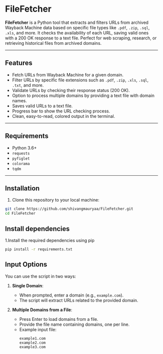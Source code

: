 # FileFetcher

**FileFetcher** is a Python tool that extracts and filters URLs from archived Wayback Machine data based on specific file types like `.pdf`, `.zip`, `.sql`, `.xls`, and more. It checks the availability of each URL, saving valid ones with a 200 OK response to a text file. Perfect for web scraping, research, or retrieving historical files from archived domains.

---

## Features

- Fetch URLs from Wayback Machine for a given domain.
- Filter URLs by specific file extensions such as `.pdf`, `.zip`, `.xls`, `.sql`, `.txt`, and more.
- Validate URLs by checking their response status (200 OK).
- Option to process multiple domains by providing a text file with domain names.
- Saves valid URLs to a text file.
- Progress bar to show the URL checking process.
- Clean, easy-to-read, colored output in the terminal.

---

## Requirements

- Python 3.6+
- `requests`
- `pyfiglet`
- `colorama`
- `tqdm`

---

## Installation

1. Clone this repository to your local machine:

```bash
git clone https://github.com/shivangmauryaa/FileFetcher.git
cd FileFetcher
```

## Install dependencies
1.Install the required dependencies using pip

```bash
pip install -r requirements.txt
```

## Input Options

You can use the script in two ways:

1. **Single Domain**: 
   - When prompted, enter a domain (e.g., `example.com`).
   - The script will extract URLs related to the provided domain.

2. **Multiple Domains from a File**: 
   - Press Enter to load domains from a file.
   - Provide the file name containing domains, one per line.
   - Example input file:
     ```
     example1.com
     example2.com
     example3.com
     ```


